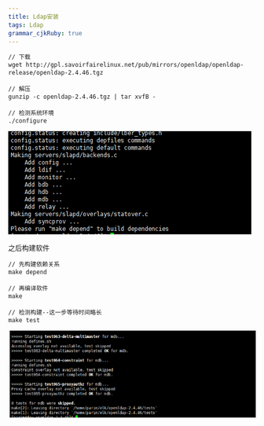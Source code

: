 ```yaml
---
title: Ldap安装
tags: Ldap
grammar_cjkRuby: true
---
```


```
// 下载
wget http://gpl.savoirfairelinux.net/pub/mirrors/openldap/openldap-release/openldap-2.4.46.tgz

// 解压
gunzip -c openldap-2.4.46.tgz | tar xvfB -

// 检测系统环境
./configure

```
![enter description here](./images/1541148699442.png)
	
之后构建软件
```
// 先构建依赖关系
make depend

// 再编译软件
make

// 检测构建--这一步等待时间略长
make test

```
![enter description here](./images/1541152333988.png)
	